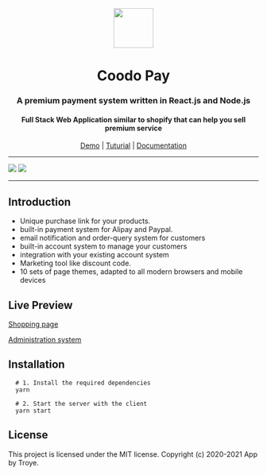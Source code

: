 <div align="center">
<img src="https://i.loli.net/2020/03/27/xdEUXeo6QDMWa2O.png" width="80px" height="80px"/>
</div>
  <h1 align="center">
    Coodo Pay
  </h1>
  <h3 align="center">
    A premium payment system written in React.js and Node.js
  </h3>
  <h4 align="center">
    Full Stack Web Application similar to shopify that can help you sell premium service
  </h4>
<div align="center">

[Demo](https://vip.960960.xyz/#/product/1) | [Tuturial](https://www.yuque.com/docs/share/5d0fd4df-7de6-424c-a389-6e187e764966?#%20《Coodo%20Pay%20搭建教程（宝塔面板篇）》) | [Documentation](https://www.yuque.com/docs/share/1f840e93-4ad1-437b-8639-bc480c4ae5aa?#%20《Coodo%20Pay%20开发指南》)

</div>

<hr>
<img src="https://i.loli.net/2020/07/10/szqvUMpV9IALkXQ.png">
<img src="https://i.loli.net/2020/07/10/zHZmOoi4rBMaU1D.png">
<hr>

## Introduction

- Unique purchase link for your products.
- built-in payment system for Alipay and Paypal.
- email notification and order-query system for customers
- built-in account system to manage your customers
- integration with your existing account system
- Marketing tool like discount code.
- 10 sets of page themes, adapted to all modern browsers and mobile devices

## Live Preview

[Shopping page](https://pay.960960.xyz/#/product/1)

[Administration system](https://coodo.960960.xyz)

## Installation

```
  # 1. Install the required dependencies
  yarn

  # 2. Start the server with the client
  yarn start

```

## License

This project is licensed under the MIT license. Copyright (c) 2020-2021 App by Troye.
